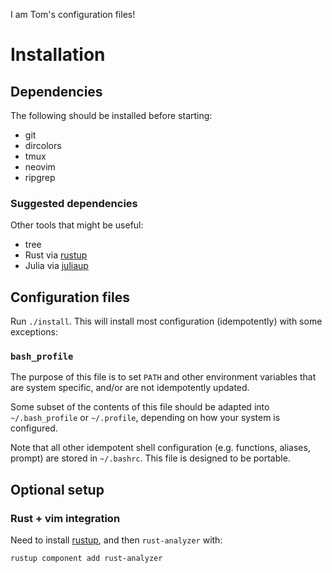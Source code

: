 I am Tom's configuration files!

# Installation

## Dependencies

The following should be installed before starting:

- git
- dircolors
- tmux
- neovim
- ripgrep

### Suggested dependencies

Other tools that might be useful:
- tree
- Rust via [rustup](https://rustup.rs/)
- Julia via [juliaup](https://github.com/JuliaLang/juliaup)

## Configuration files

Run `./install`. This will install most configuration (idempotently) with some exceptions:

### `bash_profile`
The purpose of this file is to set `PATH` and other environment variables that are system specific, and/or are not idempotently updated.

Some subset of the contents of this file should be adapted into `~/.bash_profile` or `~/.profile`,
depending on how your system is configured.

Note that all other idempotent shell configuration (e.g. functions, aliases, prompt) are stored in `~/.bashrc`.
This file is designed to be portable.

## Optional setup

### Rust + vim integration
Need to install [rustup](https://rustup.rs/), and then `rust-analyzer` with:
```
rustup component add rust-analyzer
```
